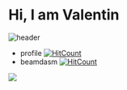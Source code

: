 # Hi, I am Valentin
![header](https://capsule-render.vercel.app/api?type=wave&color=auto&height=300&section=header&text=Welcome!&fontSize=90)

<!--
**scout119/scout119** is a ✨ _special_ ✨ repository because its `README.md` (this file) appears on your GitHub profile.

Here are some ideas to get you started:

- 🔭 I’m currently working on ...
- 🌱 I’m currently learning ...
- 👯 I’m looking to collaborate on ...
- 🤔 I’m looking for help with ...
- 💬 Ask me about ...
- 📫 How to reach me: ...
- 😄 Pronouns: ...
- ⚡ Fun fact: ...
-->

* profile [![HitCount](http://hits.dwyl.com/scout119/scout119.svg)](http://hits.dwyl.com/scout119/scout119)
* beamdasm [![HitCount](http://hits.dwyl.com/scout119/beamdasm.svg)](http://hits.dwyl.com/scout119/beamdasm)

[![](https://forthebadge.com/images/badges/made-with-markdown.svg)](https://forthebadge.com)
